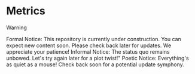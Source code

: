 # Metrics

> [!WARNING]  
> Formal Notice: This repository is currently under construction. You can expect new content soon. Please check back later for updates. We appreciate your patience!
> Informal Notice: The status quo remains unbowed. Let's try again later for a plot twist!"
> Poetic Notice: Everything's as quiet as a mouse! Check back soon for a potential update symphony.
